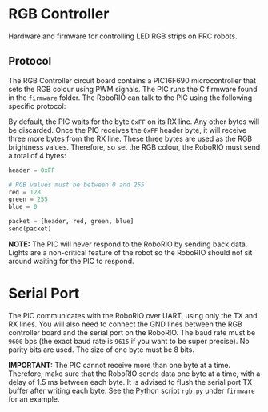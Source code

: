 # RGB Controller
Hardware and firmware for controlling LED RGB strips on FRC robots.

## Protocol

The RGB Controller circuit board contains a PIC16F690 microcontroller that sets the RGB colour using PWM signals.  The PIC runs the C firmware found in the `firmware` folder.  The RoboRIO can talk to the PIC using the following specific protocol:

By default, the PIC waits for the byte `0xFF` on its RX line.  Any other bytes will be discarded.  Once the PIC receives the `0xFF` header byte, it will receive three more bytes from the RX line.  These three bytes are used as the RGB brightness values.  Therefore, so set the RGB colour, the RoboRIO must send a total of 4 bytes:

```python
header = 0xFF

# RGB values must be between 0 and 255
red = 128
green = 255
blue = 0

packet = [header, red, green, blue]
send(packet)
```

**NOTE:** The PIC will never respond to the RoboRIO by sending back data.  Lights are a non-critical feature of the robot so the RoboRIO should not sit around waiting for the PIC to respond.

# Serial Port

The PIC communicates with the RoboRIO over UART, using only the TX and RX lines.  You will also need to connect the GND lines between the RGB controller board and the serial port on the RoboRIO.  The baud rate must be `9600` bps (the exact baud rate is `9615` if you want to be super precise).  No parity bits are used.  The size of one byte must be 8 bits.

**IMPORTANT:**  The PIC cannot receive more than one byte at a time.  Therefore, make sure that the RoboRIO sends data one byte at a time, with a delay of 1.5 ms between each byte.  It is advised to flush the serial port TX buffer after writing each byte.  See the Python script `rgb.py` under `firmware` for an example.
